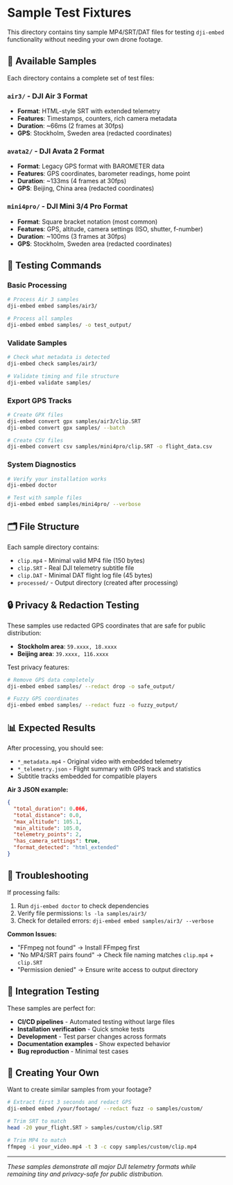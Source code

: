 # Sample Test Fixtures

This directory contains tiny sample MP4/SRT/DAT files for testing `dji-embed` functionality without needing your own drone footage.

## 📁 Available Samples

Each directory contains a complete set of test files:

### `air3/` - DJI Air 3 Format
- **Format**: HTML-style SRT with extended telemetry
- **Features**: Timestamps, counters, rich camera metadata  
- **Duration**: ~66ms (2 frames at 30fps)
- **GPS**: Stockholm, Sweden area (redacted coordinates)

### `avata2/` - DJI Avata 2 Format  
- **Format**: Legacy GPS format with BAROMETER data
- **Features**: GPS coordinates, barometer readings, home point
- **Duration**: ~133ms (4 frames at 30fps)
- **GPS**: Beijing, China area (redacted coordinates)

### `mini4pro/` - DJI Mini 3/4 Pro Format
- **Format**: Square bracket notation (most common)
- **Features**: GPS, altitude, camera settings (ISO, shutter, f-number)
- **Duration**: ~100ms (3 frames at 30fps)  
- **GPS**: Stockholm, Sweden area (redacted coordinates)

## 🧪 Testing Commands

### Basic Processing
```bash
# Process Air 3 samples
dji-embed embed samples/air3/

# Process all samples
dji-embed embed samples/ -o test_output/
```

### Validate Samples
```bash  
# Check what metadata is detected
dji-embed check samples/air3/

# Validate timing and file structure
dji-embed validate samples/
```

### Export GPS Tracks
```bash
# Create GPX files
dji-embed convert gpx samples/air3/clip.SRT
dji-embed convert gpx samples/ --batch

# Create CSV files  
dji-embed convert csv samples/mini4pro/clip.SRT -o flight_data.csv
```

### System Diagnostics
```bash
# Verify your installation works
dji-embed doctor

# Test with sample files
dji-embed embed samples/mini4pro/ --verbose
```

## 🗂️ File Structure

Each sample directory contains:
- `clip.mp4` - Minimal valid MP4 file (150 bytes)
- `clip.SRT` - Real DJI telemetry subtitle file  
- `clip.DAT` - Minimal DAT flight log file (45 bytes)
- `processed/` - Output directory (created after processing)

## 🔒 Privacy & Redaction Testing

These samples use redacted GPS coordinates that are safe for public distribution:
- **Stockholm area**: `59.xxxx, 18.xxxx`  
- **Beijing area**: `39.xxxx, 116.xxxx`

Test privacy features:
```bash
# Remove GPS data completely
dji-embed embed samples/ --redact drop -o safe_output/

# Fuzzy GPS coordinates  
dji-embed embed samples/ --redact fuzz -o fuzzy_output/
```

## 📊 Expected Results

After processing, you should see:
- `*_metadata.mp4` - Original video with embedded telemetry
- `*_telemetry.json` - Flight summary with GPS track and statistics
- Subtitle tracks embedded for compatible players

**Air 3 JSON example:**
```json
{
  "total_duration": 0.066,
  "total_distance": 0.0,
  "max_altitude": 105.1,
  "min_altitude": 105.0,
  "telemetry_points": 2,
  "has_camera_settings": true,
  "format_detected": "html_extended"
}
```

## 🐛 Troubleshooting

If processing fails:
1. Run `dji-embed doctor` to check dependencies
2. Verify file permissions: `ls -la samples/air3/`  
3. Check for detailed errors: `dji-embed embed samples/air3/ --verbose`

**Common Issues:**
- "FFmpeg not found" → Install FFmpeg first
- "No MP4/SRT pairs found" → Check file naming matches `clip.mp4` + `clip.SRT`
- "Permission denied" → Ensure write access to output directory

## 🎯 Integration Testing

These samples are perfect for:
- **CI/CD pipelines** - Automated testing without large files
- **Installation verification** - Quick smoke tests
- **Development** - Test parser changes across formats  
- **Documentation examples** - Show expected behavior
- **Bug reproduction** - Minimal test cases

## 📝 Creating Your Own

Want to create similar samples from your footage?

```bash
# Extract first 3 seconds and redact GPS
dji-embed embed /your/footage/ --redact fuzz -o samples/custom/

# Trim SRT to match
head -20 your_flight.SRT > samples/custom/clip.SRT

# Trim MP4 to match  
ffmpeg -i your_video.mp4 -t 3 -c copy samples/custom/clip.mp4
```

---

*These samples demonstrate all major DJI telemetry formats while remaining tiny and privacy-safe for public distribution.*